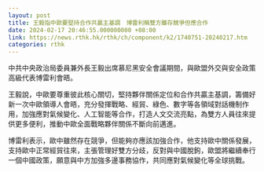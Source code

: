 ```yaml
---
layout: post
title: 王毅指中歐要堅持合作共贏主基調　博雷利稱雙方雖存競爭但應合作
date: 2024-02-17 20:46:55.000000000 +08:00
link: https://news.rthk.hk/rthk/ch/component/k2/1740751-20240217.htm
categories: rthk
---
```


中共中央政治局委員兼外長王毅出席慕尼黑安全會議期間，與歐盟外交與安全政策高級代表博雷利會晤。

王毅說，中歐要尊重彼此核心關切，堅持夥伴關係定位和合作共贏主基調，籌備好新一次中歐領導人會晤，充分發揮戰略、經貿、綠色、數字等各領域對話機制作用，加強應對氣候變化、人工智能等合作，打造人文交流亮點，為雙方人員往來提供更多便利，推動中歐全面戰略夥伴關係不斷向前邁進。

博雷利表示，歐中雖然存在競爭，但能夠亦應該加強合作，他支持歐中關係發展，支持歐中正常經貿往來，主張管理好雙方分歧，反對與中國脫鉤，歐盟將繼續奉行一個中國政策，願意與中方加強多邊事務協作，共同應對氣候變化等全球挑戰。
